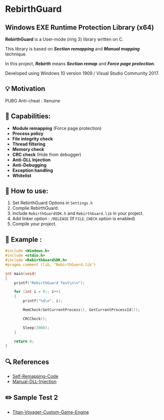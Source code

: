 # RebirthGuard

## Windows EXE Runtime Protection Library (x64)

__RebirthGuard__ is a User-mode (ring 3) library written on C.

This library is based on *__Section remapping__* and *__Manual mapping__* technique.

In this project, *__Rebirth__* means *__Section remap__* and *__Force page protection__*.

Developed using Windows 10 version 1909 / Visual Studio Community 2017.

## :bulb: Motivation
PUBG Anti-cheat : Xenuine 

## :page_facing_up: Capabilities:
* __Module remapping__ (Force page protection)
* __Process policy__
* __File integrity check__
* __Thread filtering__
* __Memory check__
* __CRC check__ (Hide from debugger)
* __Anti-DLL Injection__
* __Anti-Debugging__
* __Exception handling__
* __Whitelist__


## :wrench: How to use:
1. Set RebirthGuard Options in `Settings.h`
2. Complie RebirthGuard.
3. Include `RebirthGuardSDK.h` and `RebirthGuard.lib` in your project.
4. Add linker option : `/RELEASE` (If `FILE_CHECK` option is enabled)
5. Compile your project.

## :memo: Example :
```CPP
#include <Windows.h>
#include <stdio.h>
#include <RebirthGuardSDK.h>
#pragma comment (lib, "RebirthGuard.lib")

int main(void)
{
	printf("RebirthGuard Test\n\n");

	for (int i = 0;; i++)
	{
		printf("%d\n", i);

		MemCheck(GetCurrentProcess(), GetCurrentProcessId());

		CRCCheck();

		Sleep(3000);
	}

	return 0;
}
```


## :mag: References
* [Self-Remapping-Code](https://github.com/changeofpace/Self-Remapping-Code)
* [Manual-DLL-Injection](http://www.rohitab.com/discuss/topic/40761-manual-dll-injection/)

## :pencil2: Sample Test 2
* [Titan-Voyager-Custom-Game-Engine](https://github.com/TheFearlessHobbit/Titan-Voyager-Custom-Game-Engine)
